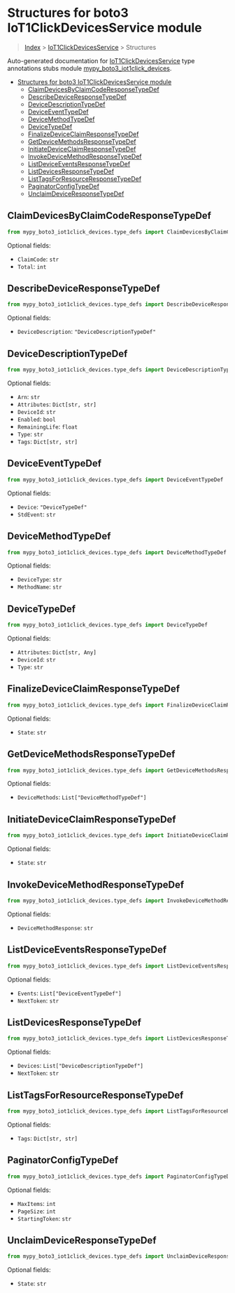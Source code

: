 # Structures for boto3 IoT1ClickDevicesService module

> [Index](../README.md) > [IoT1ClickDevicesService](./README.md) > Structures

Auto-generated documentation for [IoT1ClickDevicesService](https://boto3.amazonaws.com/v1/documentation/api/latest/reference/services/iot1click-devices.html#IoT1ClickDevicesService)
type annotations stubs module [mypy_boto3_iot1click_devices](https://pypi.org/project/mypy-boto3-iot1click-devices/).

- [Structures for boto3 IoT1ClickDevicesService module](#structures-for-boto3-iot1clickdevicesservice-module)
  - [ClaimDevicesByClaimCodeResponseTypeDef](#claimdevicesbyclaimcoderesponsetypedef)
  - [DescribeDeviceResponseTypeDef](#describedeviceresponsetypedef)
  - [DeviceDescriptionTypeDef](#devicedescriptiontypedef)
  - [DeviceEventTypeDef](#deviceeventtypedef)
  - [DeviceMethodTypeDef](#devicemethodtypedef)
  - [DeviceTypeDef](#devicetypedef)
  - [FinalizeDeviceClaimResponseTypeDef](#finalizedeviceclaimresponsetypedef)
  - [GetDeviceMethodsResponseTypeDef](#getdevicemethodsresponsetypedef)
  - [InitiateDeviceClaimResponseTypeDef](#initiatedeviceclaimresponsetypedef)
  - [InvokeDeviceMethodResponseTypeDef](#invokedevicemethodresponsetypedef)
  - [ListDeviceEventsResponseTypeDef](#listdeviceeventsresponsetypedef)
  - [ListDevicesResponseTypeDef](#listdevicesresponsetypedef)
  - [ListTagsForResourceResponseTypeDef](#listtagsforresourceresponsetypedef)
  - [PaginatorConfigTypeDef](#paginatorconfigtypedef)
  - [UnclaimDeviceResponseTypeDef](#unclaimdeviceresponsetypedef)

## ClaimDevicesByClaimCodeResponseTypeDef

```python
from mypy_boto3_iot1click_devices.type_defs import ClaimDevicesByClaimCodeResponseTypeDef
```




Optional fields:
- `ClaimCode`: `str`
- `Total`: `int`


## DescribeDeviceResponseTypeDef

```python
from mypy_boto3_iot1click_devices.type_defs import DescribeDeviceResponseTypeDef
```




Optional fields:
- `DeviceDescription`: `"DeviceDescriptionTypeDef"`


## DeviceDescriptionTypeDef

```python
from mypy_boto3_iot1click_devices.type_defs import DeviceDescriptionTypeDef
```




Optional fields:
- `Arn`: `str`
- `Attributes`: `Dict[str, str]`
- `DeviceId`: `str`
- `Enabled`: `bool`
- `RemainingLife`: `float`
- `Type`: `str`
- `Tags`: `Dict[str, str]`


## DeviceEventTypeDef

```python
from mypy_boto3_iot1click_devices.type_defs import DeviceEventTypeDef
```




Optional fields:
- `Device`: `"DeviceTypeDef"`
- `StdEvent`: `str`


## DeviceMethodTypeDef

```python
from mypy_boto3_iot1click_devices.type_defs import DeviceMethodTypeDef
```




Optional fields:
- `DeviceType`: `str`
- `MethodName`: `str`


## DeviceTypeDef

```python
from mypy_boto3_iot1click_devices.type_defs import DeviceTypeDef
```




Optional fields:
- `Attributes`: `Dict[str, Any]`
- `DeviceId`: `str`
- `Type`: `str`


## FinalizeDeviceClaimResponseTypeDef

```python
from mypy_boto3_iot1click_devices.type_defs import FinalizeDeviceClaimResponseTypeDef
```




Optional fields:
- `State`: `str`


## GetDeviceMethodsResponseTypeDef

```python
from mypy_boto3_iot1click_devices.type_defs import GetDeviceMethodsResponseTypeDef
```




Optional fields:
- `DeviceMethods`: `List["DeviceMethodTypeDef"]`


## InitiateDeviceClaimResponseTypeDef

```python
from mypy_boto3_iot1click_devices.type_defs import InitiateDeviceClaimResponseTypeDef
```




Optional fields:
- `State`: `str`


## InvokeDeviceMethodResponseTypeDef

```python
from mypy_boto3_iot1click_devices.type_defs import InvokeDeviceMethodResponseTypeDef
```




Optional fields:
- `DeviceMethodResponse`: `str`


## ListDeviceEventsResponseTypeDef

```python
from mypy_boto3_iot1click_devices.type_defs import ListDeviceEventsResponseTypeDef
```




Optional fields:
- `Events`: `List["DeviceEventTypeDef"]`
- `NextToken`: `str`


## ListDevicesResponseTypeDef

```python
from mypy_boto3_iot1click_devices.type_defs import ListDevicesResponseTypeDef
```




Optional fields:
- `Devices`: `List["DeviceDescriptionTypeDef"]`
- `NextToken`: `str`


## ListTagsForResourceResponseTypeDef

```python
from mypy_boto3_iot1click_devices.type_defs import ListTagsForResourceResponseTypeDef
```




Optional fields:
- `Tags`: `Dict[str, str]`


## PaginatorConfigTypeDef

```python
from mypy_boto3_iot1click_devices.type_defs import PaginatorConfigTypeDef
```




Optional fields:
- `MaxItems`: `int`
- `PageSize`: `int`
- `StartingToken`: `str`


## UnclaimDeviceResponseTypeDef

```python
from mypy_boto3_iot1click_devices.type_defs import UnclaimDeviceResponseTypeDef
```




Optional fields:
- `State`: `str`

